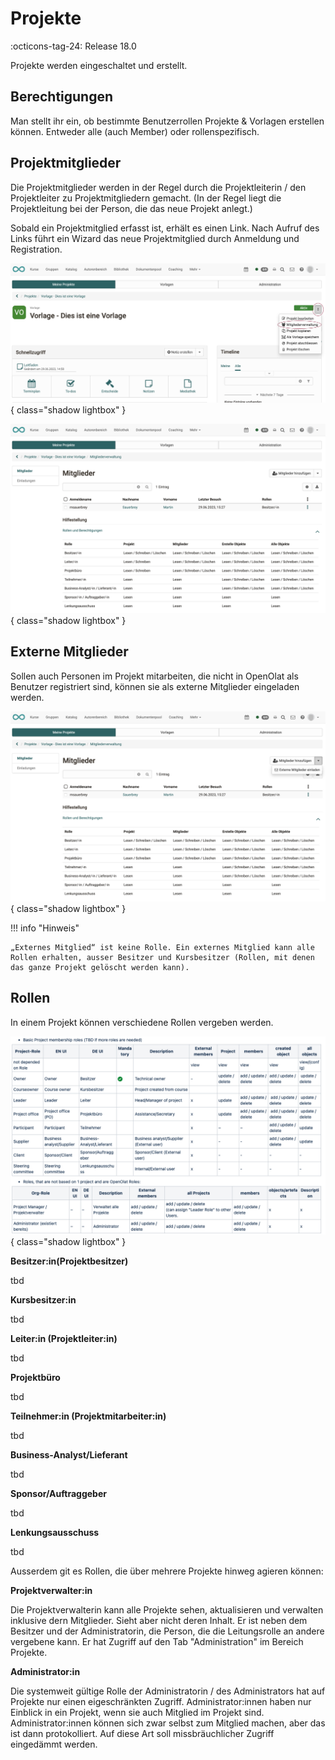 # Projekte

:octicons-tag-24: Release 18.0

Projekte werden eingeschaltet und erstellt.

## Berechtigungen

Man stellt ihr ein, ob bestimmte Benutzerrollen Projekte & Vorlagen erstellen können. Entweder alle (auch Member) oder rollenspezifisch.

## Projektmitglieder

Die Projektmitglieder werden in der Regel durch die Projektleiterin / den Projektleiter zu Projektmitgliedern gemacht. (In der Regel liegt die Projektleitung bei der Person, die das neue Projekt anlegt.)

Sobald ein Projektmitglied erfasst ist, erhält es einen Link. Nach Aufruf des Links führt ein Wizard das neue Projektmitglied durch Anmeldung und Registration.

![projekte_mitgliederverwaltung_aufrufen_v1_de.png](assets/projekte_mitgliederverwaltung_aufrufen_v1_de.png){ class="shadow lightbox" }

![projekte_mitgliederverwaltung_v1_de.png](assets/projekte_mitgliederverwaltung_v1_de.png){ class="shadow lightbox" }

## Externe Mitglieder

Sollen auch Personen im Projekt mitarbeiten, die nicht in OpenOlat als Benutzer registriert sind, können sie als externe Mitglieder eingeladen werden.

![projekte_mitgliederverwaltung_externe_einladen_v1_de.png](assets/projekte_mitgliederverwaltung_externe_einladen_v1_de.png){ class="shadow lightbox" }

!!! info "Hinweis"

    „Externes Mitglied“ ist keine Rolle. Ein externes Mitglied kann alle Rollen erhalten, ausser Besitzer und Kursbesitzer (Rollen, mit denen das ganze Projekt gelöscht werden kann). 


## Rollen

In einem Projekt können verschiedene Rollen vergeben werden.

![projektrollen_v1_de.png](assets/projektrollen_v1_de.png){ class="shadow lightbox" }


**Besitzer:in(Projektbesitzer)**

tbd

**Kursbesitzer:in**

tbd

**Leiter:in (Projektleiter:in)**

tbd

**Projektbüro**

tbd


**Teilnehmer:in (Projektmitarbeiter:in)**

tbd

**Business-Analyst/Lieferant**

tbd

**Sponsor/Auftraggeber**

tbd

**Lenkungsausschuss**

tbd




Ausserdem git es Rollen, die über mehrere Projekte hinweg agieren können:

**Projektverwalter:in**

Die Projektverwalterin kann alle Projekte sehen, aktualisieren und verwalten inklusive dern Mitglieder. Sieht aber nicht deren Inhalt. Er ist neben dem Besitzer und der Administratorin, die Person, die die Leitungsrolle an andere vergebene kann. Er hat Zugriff auf den Tab "Administration" im Bereich Projekte.

**Administrator:in**

Die systemweit gültige Rolle der Administratorin / des Administrators hat auf Projekte nur einen eigeschränkten Zugriff. Administrator:innen haben nur Einblick in ein Projekt, wenn sie auch Mitglied im Projekt sind. Administrator:innen können sich zwar selbst zum Mitglied machen, aber das ist dann protokolliert. Auf diese Art soll missbräuchlicher Zugriff eingedämmt werden.